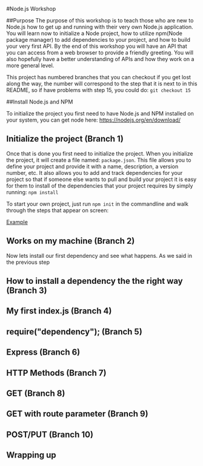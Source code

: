 #Node.js Workshop

##Purpose
The purpose of this workshop is to teach those who are new to Node.js how to get up and running with their
very own Node.js application.  You will learn now to initialize a Node project, how to utilize npm(Node package manager) 
to add dependencies to your project, and how to build your very first API.  By the end of this workshop you will have an 
API that you can access from a web browser to provide a friendly greeting.  You will also hopefully have a better 
understanding of APIs and how they work on a more general level.
 
 
This project has numbered branches that you can checkout if you get lost along the way, the number will correspond to the
 step that it is next to in this README, so if have problems with step 15, you could do:  ``git checkout 15`` 
 
##Install Node.js and NPM

To initialize the project you first need to have Node.js and NPM installed on your system, you can get node here: 
https://nodejs.org/en/download/

## Initialize the project (Branch 1)

Once that is done you first need to initialize the project.  When you initialize the project, it will create a file named: 
``package.json``.  This file allows you to define your project and provide it with a name, description, a version number, etc.
It also allows you to add and track dependencies for your project so that if someone else wants to pull and build your project
it is easy for them to install of the dependencies that your project requires by simply running: ``npm install`` 

To start your own project, just run ``npm init`` in the commandline and walk through the steps that appear on screen:
 
[Example](./npmInit.png)

## Works on my machine (Branch 2)
Now lets install our first dependency and see what happens.  As we said in the previous step 

## How to install a dependency the the right way (Branch 3)


## My first index.js (Branch 4)


## require("dependency"); (Branch 5)


## Express (Branch 6)


## HTTP Methods  (Branch 7)


## GET (Branch 8)


## GET with route parameter (Branch 9)


## POST/PUT (Branch 10)


## Wrapping up

